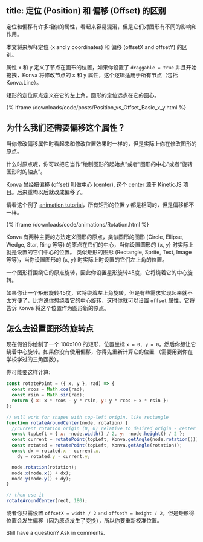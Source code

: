 title: 定位 (Position)  和 偏移 (Offset) 的区别
---

定位和偏移有许多相似的属性，看起来容易混淆，但是它们对图形有不同的影响和作用。

本文将来解释定位 (x and y coordinates) 和 偏移 (offsetX and offsetY) 的区别。

属性 x 和 y 定义了节点在画布的位置，如果你设置了 `draggable = true` 并且开始拖拽，Konva 将修改节点的 x 和 y 属性，这个逻辑适用于所有节点（包括 Konva.Line）。

矩形的定位原点定义在它的左上角，圆形的定位远点在它的圆心。

{% iframe /downloads/code/posts/Position_vs_Offset_Basic_x_y.html %}


## 为什么我们还需要偏移这个属性？

当你修改偏移属性时看起来和修改位置效果时一样的，但是实际上你在修改图形的原点。

什么时原点呢，你可以把它当作“绘制图形的起始点”或者“图形的中心”或者“旋转图形时的轴点”。

Konva 曾经把偏移 (offset) 叫做中心 (center), 这个 center 源于 KineticJS 项目。后来重构以后就改成偏移了。

请看这个例子 [animation tutorial](/docs/animations/Rotation.html)，所有矩形的位置 `y` 都是相同的，但是偏移都不一样。

{% iframe /downloads/code/animations/Rotation.html %}

Konva 有两种主要的方法定义图形的原点，类似圆形的图形 (Circle, Ellipse, Wedge, Star, Ring 等等) 的原点在它们的中心，当你设置圆形的 {x, y} 时实际上就是设置的它们中心的位置。
类似矩形的图形 (Rectangle, Sprite, Text, Image 等等)，当你设置图形的 {x, y} 时实际上时设置的它们左上角的位置。

一个图形将围绕它的原点旋转，因此你设置星形旋转45度，它将绕着它的中心旋转。

如果你让一个矩形旋转45度，它将绕着左上角旋转。但是有些需求实现起来就不太方便了，比方说你想绕着它的中心旋转，这时你就可以设置 `offset` 属性，它将告诉 Konva 将这个位置作为图形新的原点。

## 怎么去设置图形的旋转点

现在假设你绘制了一个 100x100 的矩形，位置坐标 `x = 0, y = 0`，然后你想让它绕着中心旋转。如果你没有使用偏移，你得先重新计算它的位置 （需要用到你在学校学过的三角函数）。

你可能要这样计算:

```javascript
const rotatePoint = ({ x, y }, rad) => {
  const rcos = Math.cos(rad);
  const rsin = Math.sin(rad);
  return { x: x * rcos - y * rsin, y: y * rcos + x * rsin };
};

// will work for shapes with top-left origin, like rectangle
function rotateAroundCenter(node, rotation) {
  //current rotation origin (0, 0) relative to desired origin - center (node.width()/2, node.height()/2)
  const topLeft = { x: -node.width() / 2, y: -node.height() / 2 };
  const current = rotatePoint(topLeft, Konva.getAngle(node.rotation()));
  const rotated = rotatePoint(topLeft, Konva.getAngle(rotation));
  const dx = rotated.x - current.x,
    dy = rotated.y - current.y;

  node.rotation(rotation);
  node.x(node.x() + dx);
  node.y(node.y() + dy);
}

// then use it
rotateAroundCenter(rect, 180);
```

或者你只需设置 `offsetX = width / 2` and `offsetY = height / 2`，但是矩形得位置会发生偏移（因为原点发生了变换），所以你要重新校准位置。

Still have a question? Ask in comments.